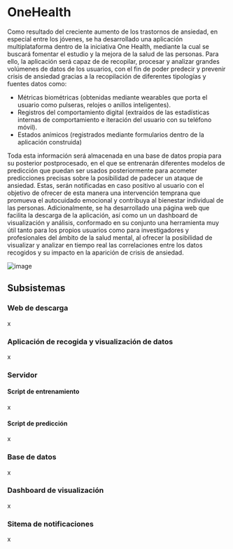 ﻿# OneHealth

Como resultado del creciente aumento de los trastornos de ansiedad, en especial entre los jóvenes, se ha desarrollado una aplicación multiplataforma dentro de la iniciativa One Health, mediante la cual se buscará fomentar el estudio y la mejora de la salud de las personas. Para ello, la aplicación será capaz de de recopilar, procesar y analizar grandes volúmenes de datos de los usuarios, con el fin de poder predecir y prevenir crisis de ansiedad gracias a la recopilación de diferentes tipologías y fuentes datos como:
* Métricas biométricas (obtenidas mediante wearables que porta el usuario como pulseras, relojes o anillos inteligentes).
* Registros del comportamiento digital (extraídos de las estadísticas internas de comportamiento e iteración del usuario con su teléfono móvil).
* Estados anímicos (registrados mediante formularios dentro de la aplicación construida)

Toda esta información será almacenada en una base de datos propia para su posterior postprocesado, en el que se entrenarán diferentes modelos de predicción que puedan ser usados posteriormente para acometer predicciones precisas sobre la posibilidad de padecer un ataque de ansiedad. Estas, serán notificadas en caso positivo al usuario con el objetivo de ofrecer de esta manera una intervención temprana que promueva el autocuidado emocional y contribuya al bienestar individual de las personas.
Adicionalmente, se ha desarrollado una página web que facilita la descarga de la aplicación, así como un un dashboard de visualización y análisis, conformado en su conjunto una herramienta muy útil tanto para los propios usuarios como para investigadores y profesionales del ámbito de la salud mental, al ofrecer la posibilidad de visualizar y analizar en tiempo real las correlaciones entre los datos recogidos y su impacto en la aparición de crisis de ansiedad.

![image](https://github.com/user-attachments/assets/cac56041-2ebc-44d1-925c-4fbd76c5ed02)

## Subsistemas

### Web de descarga
x
### Aplicación de recogida y visualización de datos
x
### Servidor
#### Script de entrenamiento 
x
#### Script de predicción
x
### Base de datos
x
### Dashboard de visualización 
x
### Sitema de notificaciones
x

